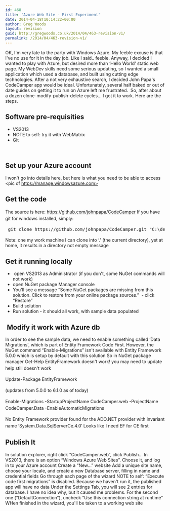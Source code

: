 ```yaml
---
id: 468
title: 'Azure Web Site - First Experiment'
date: 2014-04-18T10:14:22+00:00
author: Greg Woods
layout: revision
guid: http://gregwoods.co.uk/2014/04/463-revision-v1/
permalink: /2014/04/463-revision-v1/
---
```

OK, I'm very late to the party with Windows Azure. My feeble excuse is that I've no use for it in the day job. Like I said.. feeble. Anyway, I decided I wanted to play with Azure, but desired more than &#8216;Hello World' static web page. My WebDev skills need some serious updating, so I wanted a small application which used a database, and built using cutting edge technologies. After a not very exhaustive search, I decided John Papa's CodeCamper app would be ideal. Unfortunately, several half baked or out of date guides on getting it to run on Azure left me frustrated.  So, after about a dozen clone-modify-publish-delete cycles... I got it to work. Here are the steps.

## Software pre-requisities

  * VS2013
  * NOTE to self: try it with WebMatrix
  * Git

&nbsp;

## Set up your Azure account

I won't go into details here, but here is what you need to be able to access <pic of https://manage.windowsazure.com>

## Get the code

<span style="line-height: 1.5em;">The source is here: https://github.com/johnpapa/CodeCamper</span> <span style="line-height: 1.5em;">If you have git for windows installed, simply: </span>

<pre> <span style="line-height: 1.5em;">git clone </span><span style="line-height: 1.5em;">https://github.com/johnpapa/CodeCamper.git "C:\development\codecampergwtest"</span></pre>

Note: one my work machine I can clone into &#8216;.' (the current directory), yet at home, it results in a directory not empty message

## Get it running locally

  *  open VS2013 as Administrator (if you don't, some NuGet commands will not work)
  * open NuGet package Manager console
  * You'll see a message &#8220;Some NuGet packages are missing from this solution. Click to restore from your online package sources.&#8221;  - click &#8220;Restore&#8221;
  * Build solution
  * Run solution - it should all work, with sample data populated

##  Modify it work with Azure db

In order to see the sample data, we need to enable something called &#8216;Data Migrations', which is part of Entity Framework Code First. However, the NuGet command &#8220;Enable-Migrations&#8221; isn't available with Entity Framework 5.0.0 which is setup by default with this solution So in NuGet package manager <span style="line-height: 1.5em;">Get-Help EntityFramework doesn't work! you may need to update help still doesn't work </span>

<span style="line-height: 1.5em;">Update-Package EntityFramework</span>

<span style="line-height: 1.5em;">(updates from 5.0.0 to 6.1.0 as of today) </span>

<span style="line-height: 1.5em;">Enable-Migrations -StartupProjectName CodeCamper.web -ProjectName CodeCamper.Data -EnableAutomaticMigrations </span>

<span style="line-height: 1.5em;">No Entity Framework provider found for the ADO.NET provider with invariant name &#8216;System.Data.SqlServerCe.4.0&#8242; Looks like I need EF for CE first</span>

## Publish It

In solution explorer, right click &#8220;CodeCamper.web&#8221;, click Publish... In VS2013, there is an option &#8220;Windows Azure Web Sites&#8221;. Choose it, and log in to your Azure account Create a &#8220;New...&#8221; website Add a unique site name, choose your locale, and create a new Database server, filling in name and credential fields Go through each page of the wizard NOTE to self: &#8220;Execute code first migrations&#8221; is disabled. Because we haven't run it, the published app will have no data Under the Settings Tab, you will see 2 entries for database. I have no idea why, but it caused me problems. For the second one (&#8220;DefaultConnection&#8221;), uncheck &#8220;Use this connection string at runtime&#8221; WHen finished in the wizard, you'll be taken to a working web site